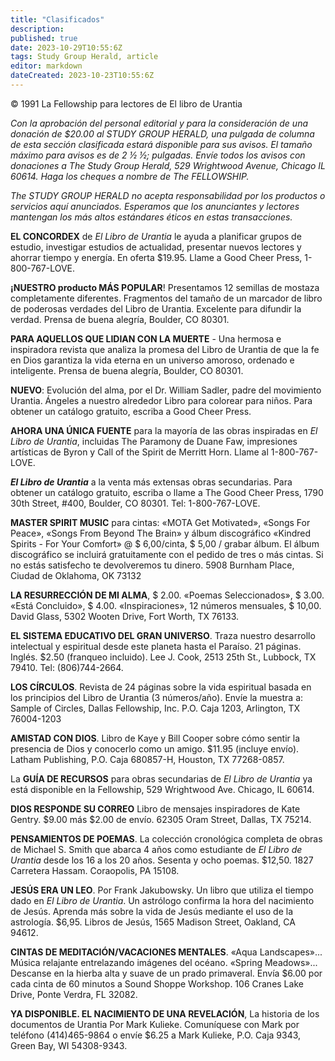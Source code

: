 ```yaml
---
title: "Clasificados"
description: 
published: true
date: 2023-10-29T10:55:6Z
tags: Study Group Herald, article
editor: markdown
dateCreated: 2023-10-23T10:55:6Z
---
```


<p class="v-card v-sheet theme--light grey lighten-3 px-2">© 1991 La Fellowship para lectores de El libro de Urantia</p>


_Con la aprobación del personal editorial y para la consideración de una donación de $20.00 al STUDY GROUP HERALD, una pulgada de columna de esta sección clasificada estará disponible para sus avisos. El tamaño máximo para avisos es de 2 ½ ½; pulgadas. Envíe todos los avisos con donaciones a The Study Group Herald, 529 Wrightwood Avenue, Chicago IL 60614. Haga los cheques a nombre de The FELLOWSHIP._

_The STUDY GROUP HERALD no acepta responsabilidad por los productos o servicios aquí anunciados. Esperamos que los anunciantes y lectores mantengan los más altos estándares éticos en estas transacciones._

**EL CONCORDEX** de _El Libro de Urantia_ le ayuda a planificar grupos de estudio, investigar estudios de actualidad, presentar nuevos lectores y ahorrar tiempo y energía. En oferta $19.95. Llame a Good Cheer Press, 1-800-767-LOVE.

**¡NUESTRO producto MÁS POPULAR**! Presentamos 12 semillas de mostaza completamente diferentes. Fragmentos del tamaño de un marcador de libro de poderosas verdades del Libro de Urantia. Excelente para difundir la verdad. Prensa de buena alegría, Boulder, CO 80301.

**PARA AQUELLOS QUE LIDIAN CON LA MUERTE** - Una hermosa e inspiradora revista que analiza la promesa del Libro de Urantia de que la fe en Dios garantiza la vida eterna en un universo amoroso, ordenado e inteligente. Prensa de buena alegría, Boulder, CO 80301.

**NUEVO**: Evolución del alma, por el Dr. William Sadler, padre del movimiento Urantia. Ángeles a nuestro alrededor Libro para colorear para niños. Para obtener un catálogo gratuito, escriba a Good Cheer Press.

**AHORA UNA ÚNICA FUENTE** para la mayoría de las obras inspiradas en _El Libro de Urantia_, incluidas The Paramony de Duane Faw, impresiones artísticas de Byron y Call of the Spirit de Merritt Horn. Llame al 1-800-767-LOVE.

**_El Libro de Urantia_** a la venta más extensas obras secundarias. Para obtener un catálogo gratuito, escriba o llame a The Good Cheer Press, 1790 30th Street, \#400, Boulder, CO 80301. Tel: 1-800-767-LOVE.

**MASTER SPIRIT MUSIC** para cintas: «MOTA Get Motivated», «Songs For Peace», «Songs From Beyond The Brain» y álbum discográfico «Kindred Spirits - For Your Comfort» @ $ 6,00/cinta, $ 5,00 / grabar álbum. El álbum discográfico se incluirá gratuitamente con el pedido de tres o más cintas. Si no estás satisfecho te devolveremos tu dinero. 5908 Burnham Place, Ciudad de Oklahoma, OK 73132

**LA RESURRECCIÓN DE MI ALMA**, $ 2.00. «Poemas Seleccionados», $ 3.00. «Está Concluido», $ 4.00. «Inspiraciones», 12 números mensuales, $ 10,00. David Glass, 5302 Wooten Drive, Fort Worth, TX 76133.

**EL SISTEMA EDUCATIVO DEL GRAN UNIVERSO**. Traza nuestro desarrollo intelectual y espiritual desde este planeta hasta el Paraíso. 21 páginas. Inglés. \$2.50 (franqueo incluido). Lee J. Cook, 2513 25th St., Lubbock, TX 79410. Tel: (806)744-2664.

**LOS CÍRCULOS**. Revista de 24 páginas sobre la vida espiritual basada en los principios del Libro de Urantia (3 números/año). Envíe la muestra a: Sample of Circles, Dallas Fellowship, Inc. P.O. Caja 1203, Arlington, TX 76004-1203

**AMISTAD CON DIOS**. Libro de Kaye y Bill Cooper sobre cómo sentir la presencia de Dios y conocerlo como un amigo. $11.95 (incluye envío). Latham Publishing, P.O. Caja 680857-H, Houston, TX 77268-0857.

La **GUÍA DE RECURSOS** para obras secundarias de _El Libro de Urantia_ ya está disponible en la Fellowship, 529 Wrightwood Ave. Chicago, IL 60614.

**DIOS RESPONDE SU CORREO** Libro de mensajes inspiradores de Kate Gentry. $9.00 más $2.00 de envío. 62305 Oram Street, Dallas, TX 75214.

**PENSAMIENTOS DE POEMAS**. La colección cronológica completa de obras de Michael S. Smith que abarca 4 años como estudiante de _El Libro de Urantia_ desde los 16 a los 20 años. Sesenta y ocho poemas. $12,50. 1827 Carretera Hassam. Coraopolis, PA 15108.

**JESÚS ERA UN LEO**. Por Frank Jakubowsky. Un libro que utiliza el tiempo dado en _El Libro de Urantia_. Un astrólogo confirma la hora del nacimiento de Jesús. Aprenda más sobre la vida de Jesús mediante el uso de la astrología. \$6,95. Libros de Jesús, 1565 Madison Street, Oakland, CA 94612.

**CINTAS DE MEDITACIÓN/VACACIONES MENTALES**. «Aqua Landscapes»... Música relajante entrelazando imágenes del océano. «Spring Meadows»... Descanse en la hierba alta y suave de un prado primaveral. Envía $6.00 por cada cinta de 60 minutos a Sound Shoppe Workshop. 106 Cranes Lake Drive, Ponte Verdra, FL 32082.

**YA DISPONIBLE. EL NACIMIENTO DE UNA REVELACIÓN**, La historia de los documentos de Urantia Por Mark Kulieke. Comuníquese con Mark por teléfono (414)465-9864 o envíe \$6.25 a Mark Kulieke, P.O. Caja 9343, Green Bay, WI 54308-9343.

